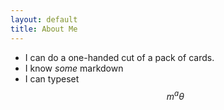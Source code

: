 ```yaml
---
layout: default
title: About Me
---
```


 - I can do a one-handed cut of a pack of cards.
 - I know *some* markdown
 - I can typeset $$m^a\theta$$
